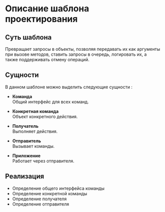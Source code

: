 # Описание шаблона проектирования

## Суть шаблона
Превращает запросы в объекты, позволяя передавать их как аргументы при вызове методов, ставить запросы в очередь, логировать их, а также поддерживать отмену операций.

## Сущности
В данном шаблоне можно выделить следующие сущности :
    
* **Команда**  
Общий интерфейс для всех команд.

* **Конкретная команда**  
Объект конкретного действия.

* **Получатель**  
Выполняет действия.

* **Отправитель**  
Вызывает команды.

* **Приложение**  
Работает через отправителя.

## Реализация
* Определение общего интерфейса команды
* Определение конкретной команды
* Определение получателя
* Определение отправителя